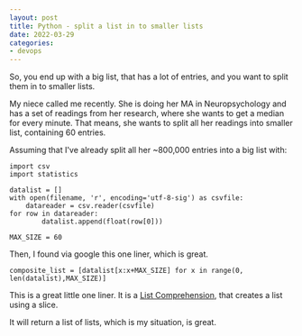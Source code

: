 ```yaml
---
layout: post
title: Python - split a list in to smaller lists
date: 2022-03-29
categories:
- devops
---
```


So, you end up with a big list, that has a lot of entries, and you want to split them in to smaller lists. 

My niece called me recently. She is doing her MA in Neuropsychology and has a set of readings from her research, where she wants to get a median for every minute. That means, she wants to split all her readings into smaller list, containing 60 entries. 

Assuming that I've already split all her ~800,000 entries into a big list with:

    import csv
    import statistics 

    datalist = []
    with open(filename, 'r', encoding='utf-8-sig') as csvfile:
        datareader = csv.reader(csvfile)
	for row in datareader:
            datalist.append(float(row[0]))

    MAX_SIZE = 60

Then, I found via google this one liner, which is great.

    composite_list = [datalist[x:x+MAX_SIZE] for x in range(0, len(datalist),MAX_SIZE)]

This is a great little one liner. It is a [List Comprehension](https://docs.python.org/3/tutorial/datastructures.html#list-comprehensions), that creates a list using a slice. 

It will return a list of lists, which is my situation, is great. 
